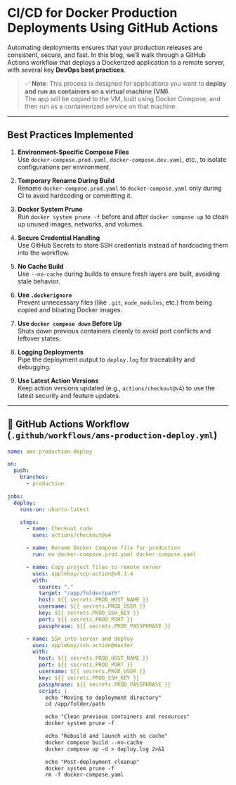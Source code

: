 #  CI/CD for Docker Production Deployments Using GitHub Actions

Automating deployments ensures that your production releases are consistent, secure, and fast. In this blog, we’ll walk through a GitHub Actions workflow that deploys a Dockerized application to a remote server, with several key **DevOps best practices**.


> ✅ **Note**: This process is designed for applications you want to **deploy and run as containers on a virtual machine (VM)**.  
> The app will be copied to the VM, built using Docker Compose, and then run as a containerized service on that machine.

---

##  Best Practices Implemented

1. **Environment-Specific Compose Files**  
   Use `docker-compose.prod.yaml`, `docker-compose.dev.yaml`, etc., to isolate configurations per environment.

2. **Temporary Rename During Build**  
   Rename `docker-compose.prod.yaml` to `docker-compose.yaml` only during CI to avoid hardcoding or committing it.

3. **Docker System Prune**  
   Run `docker system prune -f` before and after `docker compose up` to clean up unused images, networks, and volumes.

4. **Secure Credential Handling**  
   Use GitHub Secrets to store SSH credentials instead of hardcoding them into the workflow.

5. **No Cache Build**  
   Use `--no-cache` during builds to ensure fresh layers are built, avoiding stale behavior.

6. **Use `.dockerignore`**  
   Prevent unnecessary files (like `.git`, `node_modules`, etc.) from being copied and bloating Docker images.

7. **Use `docker compose down` Before Up**  
   Shuts down previous containers cleanly to avoid port conflicts and leftover states.

8. **Logging Deployments**  
   Pipe the deployment output to `deploy.log` for traceability and debugging.

9. **Use Latest Action Versions**  
   Keep action versions updated (e.g., `actions/checkout@v4`) to use the latest security and feature updates.

---

## 🔧 GitHub Actions Workflow (`.github/workflows/ams-production-deploy.yml`)

```yaml
name: ams-production-deploy

on:
  push:
    branches:
      - production

jobs:
  deploy:
    runs-on: ubuntu-latest

    steps:
      - name: Checkout code
        uses: actions/checkout@v4

      - name: Rename Docker Compose file for production
        run: mv docker-compose.prod.yaml docker-compose.yaml

      - name: Copy project files to remote server
        uses: appleboy/scp-action@v0.1.4
        with:
          source: "."
          target: "/app/folder/path"
          host: ${{ secrets.PROD_HOST_NAME }}
          username: ${{ secrets.PROD_USER }}
          key: ${{ secrets.PROD_SSH_KEY }}
          port: ${{ secrets.PROD_PORT }}
          passphrase: ${{ secrets.PROD_PASSPHRASE }}

      - name: SSH into server and deploy
        uses: appleboy/ssh-action@master
        with:
          host: ${{ secrets.PROD_HOST_NAME }}
          port: ${{ secrets.PROD_PORT }}
          username: ${{ secrets.PROD_USER }}
          key: ${{ secrets.PROD_SSH_KEY }}
          passphrase: ${{ secrets.PROD_PASSPHRASE }}
          script: |
            echo "Moving to deployment directory"
            cd /app/folder/path

            echo "Clean previous containers and resources"
            docker system prune -f

            echo "Rebuild and launch with no cache"
            docker compose build --no-cache
            docker compose up -d > deploy.log 2>&1

            echo "Post-deployment cleanup"
            docker system prune -f
            rm -f docker-compose.yaml
